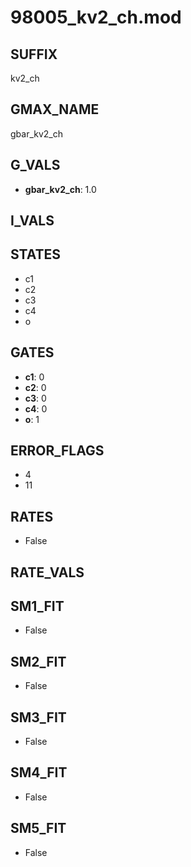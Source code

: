 # 98005_kv2_ch.mod

## SUFFIX

kv2_ch

## GMAX_NAME

gbar_kv2_ch

## G_VALS

- **gbar_kv2_ch**: 1.0

## I_VALS


## STATES

- c1
- c2
- c3
- c4
- o

## GATES

- **c1**: 0
- **c2**: 0
- **c3**: 0
- **c4**: 0
- **o**: 1

## ERROR_FLAGS

- 4
- 11

## RATES

- False

## RATE_VALS


## SM1_FIT

- False

## SM2_FIT

- False

## SM3_FIT

- False

## SM4_FIT

- False

## SM5_FIT

- False

